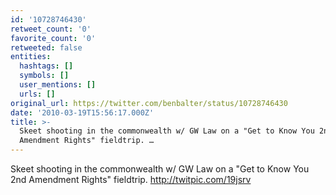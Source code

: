 ```yaml
---
id: '10728746430'
retweet_count: '0'
favorite_count: '0'
retweeted: false
entities:
  hashtags: []
  symbols: []
  user_mentions: []
  urls: []
original_url: https://twitter.com/benbalter/status/10728746430
date: '2010-03-19T15:56:17.000Z'
title: >-
  Skeet shooting in the commonwealth w/ GW Law on a "Get to Know You 2nd
  Amendment Rights" fieldtrip. …
---
```


Skeet shooting in the commonwealth w/ GW Law on a "Get to Know You 2nd Amendment Rights" fieldtrip. http://twitpic.com/19jsrv